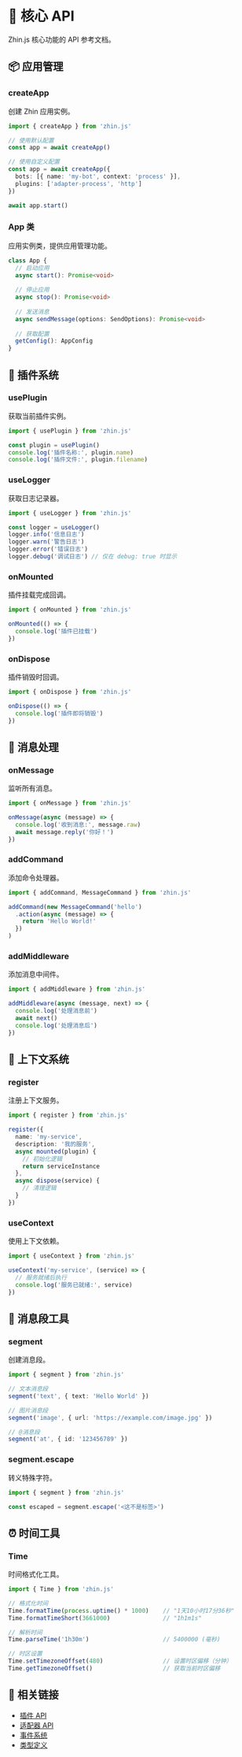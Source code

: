 # 🎯 核心 API

Zhin.js 核心功能的 API 参考文档。

## 📦 应用管理

### createApp
创建 Zhin 应用实例。

```typescript
import { createApp } from 'zhin.js'

// 使用默认配置
const app = await createApp()

// 使用自定义配置
const app = await createApp({
  bots: [{ name: 'my-bot', context: 'process' }],
  plugins: ['adapter-process', 'http']
})

await app.start()
```

### App 类
应用实例类，提供应用管理功能。

```typescript
class App {
  // 启动应用
  async start(): Promise<void>
  
  // 停止应用
  async stop(): Promise<void>
  
  // 发送消息
  async sendMessage(options: SendOptions): Promise<void>
  
  // 获取配置
  getConfig(): AppConfig
}
```

## 🧩 插件系统

### usePlugin
获取当前插件实例。

```typescript
import { usePlugin } from 'zhin.js'

const plugin = usePlugin()
console.log('插件名称:', plugin.name)
console.log('插件文件:', plugin.filename)
```

### useLogger
获取日志记录器。

```typescript
import { useLogger } from 'zhin.js'

const logger = useLogger()
logger.info('信息日志')
logger.warn('警告日志')
logger.error('错误日志')
logger.debug('调试日志') // 仅在 debug: true 时显示
```

### onMounted
插件挂载完成回调。

```typescript
import { onMounted } from 'zhin.js'

onMounted(() => {
  console.log('插件已挂载')
})
```

### onDispose
插件销毁时回调。

```typescript
import { onDispose } from 'zhin.js'

onDispose(() => {
  console.log('插件即将销毁')
})
```

## 💬 消息处理

### onMessage
监听所有消息。

```typescript
import { onMessage } from 'zhin.js'

onMessage(async (message) => {
  console.log('收到消息:', message.raw)
  await message.reply('你好！')
})
```

### addCommand
添加命令处理器。

```typescript
import { addCommand, MessageCommand } from 'zhin.js'

addCommand(new MessageCommand('hello')
  .action(async (message) => {
    return 'Hello World!'
  })
)
```

### addMiddleware
添加消息中间件。

```typescript
import { addMiddleware } from 'zhin.js'

addMiddleware(async (message, next) => {
  console.log('处理消息前')
  await next()
  console.log('处理消息后')
})
```

## 🔧 上下文系统

### register
注册上下文服务。

```typescript
import { register } from 'zhin.js'

register({
  name: 'my-service',
  description: '我的服务',
  async mounted(plugin) {
    // 初始化逻辑
    return serviceInstance
  },
  async dispose(service) {
    // 清理逻辑
  }
})
```

### useContext
使用上下文依赖。

```typescript
import { useContext } from 'zhin.js'

useContext('my-service', (service) => {
  // 服务就绪后执行
  console.log('服务已就绪:', service)
})
```

## 🎨 消息段工具

### segment
创建消息段。

```typescript
import { segment } from 'zhin.js'

// 文本消息段
segment('text', { text: 'Hello World' })

// 图片消息段
segment('image', { url: 'https://example.com/image.jpg' })

// @消息段
segment('at', { id: '123456789' })
```

### segment.escape
转义特殊字符。

```typescript
import { segment } from 'zhin.js'

const escaped = segment.escape('<这不是标签>')
```

## ⏰ 时间工具

### Time
时间格式化工具。

```typescript
import { Time } from 'zhin.js'

// 格式化时间
Time.formatTime(process.uptime() * 1000)    // "1天10小时17分36秒"
Time.formatTimeShort(3661000)               // "1h1m1s"

// 解析时间
Time.parseTime('1h30m')                     // 5400000 (毫秒)

// 时区设置
Time.setTimezoneOffset(480)                 // 设置时区偏移（分钟）
Time.getTimezoneOffset()                    // 获取当前时区偏移
```

## 🔗 相关链接

- [插件 API](./plugin.md)
- [适配器 API](./adapter.md)
- [事件系统](./events.md)
- [类型定义](./types.md)
